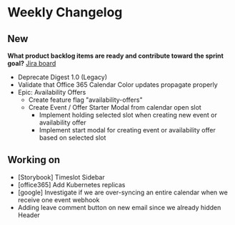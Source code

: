 # Weekly Changelog
## New
**What product backlog items are ready and contribute toward the sprint goal?** [Jira board](https://basehq.atlassian.net/jira/software/projects/ENG/boards/2)  
- Deprecate Digest 1.0 (Legacy)
- Validate that Office 365 Calendar Color updates propagate properly
- Epic: Availability Offers
	- Create feature flag "availability-offers"
	- Create Event / Offer Starter Modal from calendar open slot
		- Implement holding selected slot when creating new event or availability offer
		- Implement start modal for creating event or availability offer based on selected slot

## Working on  
- [Storybook] Timeslot Sidebar 
- [office365] Add Kubernetes replicas 
- [google] Investigate if we are over-syncing an entire calendar when we receive one event webhook 
- Adding leave comment button on new email since we already hidden Header 

